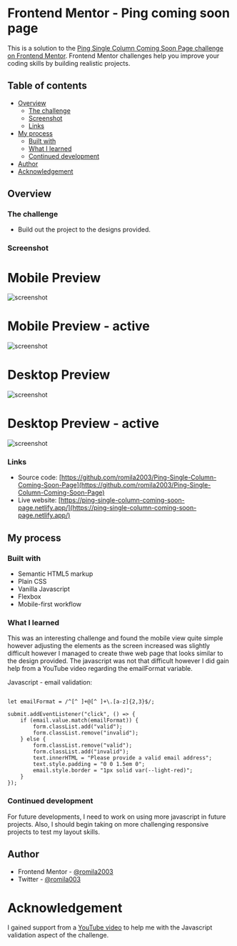 # Frontend Mentor - Ping coming soon page

This is a solution to the [Ping Single Column Coming Soon Page challenge on Frontend Mentor](https://www.frontendmentor.io/challenges/ping-single-column-coming-soon-page-5cadd051fec04111f7b848da). Frontend Mentor challenges help you improve your coding skills by building realistic projects. 

## Table of contents

- [Overview](#overview)
  - [The challenge](#the-challenge)
  - [Screenshot](#screenshot)
  - [Links](#links)
- [My process](#my-process)
  - [Built with](#built-with)
  - [What I learned](#what-i-learned)
  - [Continued development](#continued-development)
- [Author](#author)
- [Acknowledgement](#acknowledgement)


## Overview

### The challenge

- Build out the project to the designs provided.

### Screenshot

# Mobile Preview 

![screenshot](https://github.com/romila2003/Ping-Single-Column-Coming-Soon-Page/blob/main/Mobile%20preview.PNG)

# Mobile Preview - active

![screenshot](https://github.com/romila2003/Ping-Single-Column-Coming-Soon-Page/blob/main/Mobile%20preview%20-%20active.PNG)

# Desktop Preview 

![screenshot](https://github.com/romila2003/Ping-Single-Column-Coming-Soon-Page/blob/main/Desktop%20preview.PNG)

# Desktop Preview - active

![screenshot](https://github.com/romila2003/Ping-Single-Column-Coming-Soon-Page/blob/main/Desktop%20preview%20-%20active.PNG)


### Links

 - Source code: [https://github.com/romila2003/Ping-Single-Column-Coming-Soon-Page](https://github.com/romila2003/Ping-Single-Column-Coming-Soon-Page)
 - Live website: [https://ping-single-column-coming-soon-page.netlify.app/](https://ping-single-column-coming-soon-page.netlify.app/)

## My process

### Built with

- Semantic HTML5 markup
- Plain CSS
- Vanilla Javascript
- Flexbox
- Mobile-first workflow

### What I learned

This was an interesting challenge and found the mobile view quite simple however adjusting the elements as the screen increased was slightly difficult however I managed to create thwe web page that looks similar to the design provided. The javascript was not that difficult however I did gain help from a YouTube video regarding the emailFormat variable.

Javascript - email validation: 

```javasript

let emailFormat = /^[^ ]+@[^ ]+\.[a-z]{2,3}$/;

submit.addEventListener("click", () => {
    if (email.value.match(emailFormat)) {
        form.classList.add("valid");
        form.classList.remove("invalid");
    } else {
        form.classList.remove("valid");
        form.classList.add("invalid");
        text.innerHTML = "Please provide a valid email address";
        text.style.padding = "0 0 1.5em 0";
        email.style.border = "1px solid var(--light-red)";
    }
});

```

### Continued development

For future developments, I need to work on using more javascript in future projects. Also, I should begin taking on more challenging responsive projects to test my layout skills. 


## Author

- Frontend Mentor - [@romila2003](https://www.frontendmentor.io/profile/romila2003)
- Twitter - [@romila003](https://www.twitter.com/romila003)

# Acknowledgement

I gained support from a [YouTube video](https://www.youtube.com/watch?v=HzJngc-Se9Q&t=238s) to help me with the Javascript validation aspect of the challenge.


